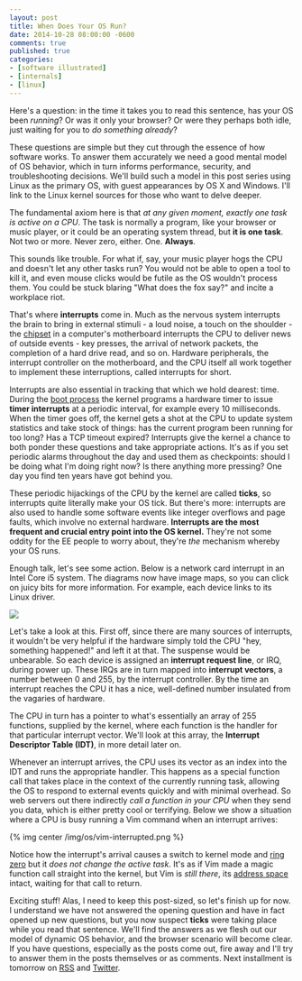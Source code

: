 ```yaml
---
layout: post
title: When Does Your OS Run?
date: 2014-10-28 08:00:00 -0600
comments: true
published: true
categories: 
- [software illustrated]
- [internals]
- [linux]
---
```


Here's a question: in the time it takes you to read this sentence, has your OS
been _running_? Or was it only your browser? Or were they perhaps both idle,
just waiting for you to _do something already_?

These questions are simple but they cut through the essence of how software
works. To answer them accurately we need a good mental model of OS behavior,
which in turn informs performance, security, and troubleshooting decisions.
We'll build such a model in this post series using Linux as the primary OS, with
guest appearances by OS X and Windows.  I'll link to the Linux kernel sources
for those who want to delve deeper.

The fundamental axiom here is that _at any given moment, exactly one task is
active on a CPU_. The task is normally a program, like your browser or music
player, or it could be an operating system thread, but **it is one task**. Not
two or more. Never zero, either. One. **Always**.

This sounds like trouble. For what if, say, your music player hogs the CPU and
doesn't let any other tasks run? You would not be able to open a tool to kill
it, and even mouse clicks would be futile as the OS wouldn't process them.  You
could be stuck blaring "What does the fox say?" and incite a workplace riot.

That's where **interrupts** come in. Much as the nervous system interrupts the
brain to bring in external stimuli - a loud noise, a touch on the shoulder - the
[chipset] in a computer's motherboard interrupts the CPU to deliver news of
outside events - key presses, the arrival of network packets, the completion of
a hard drive read, and so on.  Hardware peripherals, the interrupt controller on
the motherboard, and the CPU itself all work together to implement these
interruptions, called interrupts for short.

Interrupts are also essential in tracking that which we hold dearest: time.
During the [boot process] the kernel programs a hardware timer to issue **timer
interrupts** at a periodic interval, for example every 10 milliseconds.
When the timer goes off, the kernel gets a shot at the CPU to update system
statistics and take stock of things: has the current program been running for
too long? Has a TCP timeout expired? Interrupts give the kernel a chance to both
ponder these questions and take appropriate actions. It's as if you set periodic
alarms throughout the day and used them as checkpoints: should I be doing what
I'm doing right now? Is there anything more pressing? One day you find ten
years have got behind you.

These periodic hijackings of the CPU by the kernel are called **ticks**, so
interrupts quite literally make your OS tick. But there's more: interrupts are
also used to handle some software events like integer overflows and page faults,
which involve no external hardware. **Interrupts are the most frequent and
crucial entry point into the OS kernel.** They're not some oddity for the EE
people to worry about, they're *the* mechanism whereby your OS runs.

Enough talk, let's see some action. Below is a network card interrupt in an
Intel Core i5 system. The diagrams now have image maps, so you can click on
juicy bits for more information. For example, each device links to its Linux
driver.

<img id="hw-interrupt" class="center" src="/img/os/hardware-interrupt.png"
usemap="#mapHwInterrupt">
<map id="mapHwInterrupt" name="mapHwInterrupt">
<area shape='poly' coords='490,294,490,354,270,354,270,294' href='https://github.com/torvalds/linux/blob/v3.17/drivers/net/ethernet/intel/e1000e/netdev.c'>
<area shape='poly' coords='754,294,754,354,534,354,534,294' href='https://github.com/torvalds/linux/blob/v3.16/drivers/hid/usbhid/usbkbd.c'>
<area shape='poly' coords='488,490,488,598,273,598,273,490' href='https://github.com/torvalds/linux/blob/v3.16/arch/x86/kernel/apic/io_apic.c'>
<area shape='poly' coords='720,490,720,598,506,598,506,490' href='https://github.com/torvalds/linux/blob/v3.17/arch/x86/kernel/hpet.c'>
</map>

Let's take a look at this. First off, since there are many sources of
interrupts, it wouldn't be very helpful if the hardware simply told the CPU
"hey, something happened!" and left it at that.  The suspense would be
unbearable. So each device is assigned an **interrupt request line**, or IRQ,
during power up. These IRQs are in turn mapped into **interrupt vectors**,
a number between 0 and 255, by the interrupt controller. By the time an
interrupt reaches the CPU it has a nice, well-defined number insulated from the
vagaries of hardware.

The CPU in turn has a pointer to what's essentially an array of 255 functions,
supplied by the kernel, where each function is the handler for that
particular interrupt vector. We'll look at this array, the **Interrupt Descriptor Table (IDT)**, in more detail later on.

Whenever an interrupt arrives, the CPU uses its vector as an index into the
IDT and runs the appropriate handler. This happens as a special function call
that takes place in the context of the currently running task, allowing the OS
to respond to external events quickly and with minimal overhead.  So web servers
out there indirectly *call a function in your CPU* when they send you data,
which is either pretty cool or terrifying.  Below we show a situation where
a CPU is busy running a Vim command when an interrupt arrives:

{% img center /img/os/vim-interrupted.png %}

Notice how the interrupt's arrival causes a switch to kernel mode 
and [ring zero] but it *does not change the active task*. It's as if Vim made
a magic function call straight into the kernel, but Vim is *still there*, its
[address space][anatomy] intact, waiting for that call to return.

Exciting stuff! Alas, I need to keep this post-sized, so let's finish up for
now.  I understand we have not answered the opening question and have in fact
opened up new questions, but you now suspect **ticks** were taking place while
you read that sentence. We'll find the answers as we flesh out our model of
dynamic OS behavior, and the browser scenario will become clear.  If you
have questions, especially as the posts come out, fire away and I'll try to
answer them in the posts themselves or as comments. Next installment is
tomorrow on [RSS][subscribe] and [Twitter][follow me].

[subscribe]: http://feeds.feedburner.com/GustavoDuarte
[follow me]: http://twitter.com/food4hackers
[jcm-on-interrupts]: http://www.jonmasters.org/blog/2007/12/12/everything-you-know-about-interrupts-is-wrong/
[intel-msi]: http://www.intel.com/content/dam/www/public/us/en/documents/white-papers/msg-signaled-interrupts-paper.pdf
[pcie-system-architecture-ch9]: http://my.safaribooksonline.com/0321156307/ch09
[chipset]: /post/motherboard-chipsets-memory-map
[ring zero]: /post/cpu-rings-privilege-and-protection
[boot process]: /post/kernel-boot-process
[anatomy]: /post/anatomy-of-a-program-in-memory "Anatomy of a Program in Memory"
[time]: https://github.com/torvalds/linux/blob/v3.17/arch/x86/kernel/time.c
